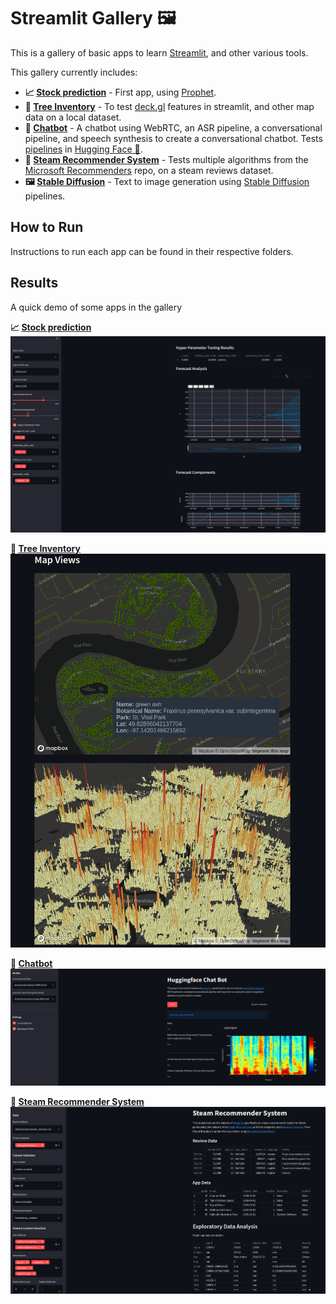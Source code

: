 # Streamlit Gallery 🖼️

This is a gallery of basic apps to learn [Streamlit](https://streamlit.io/), and other various tools.

This gallery currently includes:

- **📈 [Stock prediction](stockpred/)** - First app, using [Prophet](https://facebook.github.io/prophet/).
- **🌳 [Tree Inventory](trees/)** - To test [deck.gl](https://deck.gl/) features in streamlit, and other map data on a local dataset.
- **🤖 [Chatbot](chatbot/)** - A chatbot using WebRTC, an ASR pipeline, a conversational pipeline, and speech synthesis to create a conversational chatbot. Tests [pipelines](https://huggingface.co/docs/transformers/main_classes/pipelines) in [Hugging Face 🤗](https://huggingface.co/docs/transformers/main_classes/pipelines).
- **🥇 [Steam Recommender System](recsys/)** - Tests multiple algorithms from the [Microsoft Recommenders](https://github.com/microsoft/recommenders) repo, on a steam reviews dataset.
- **🖼️ [Stable Diffusion](stockpred/)** - Text to image generation using [Stable Diffusion](https://huggingface.co/stabilityai/stable-diffusion-2-1) pipelines.

## How to Run

Instructions to run each app can be found in their respective folders.

## Results

A quick demo of some apps in the gallery

**📈 [Stock prediction](stockpred/)**
![Hyper Parameter Tuning](stockpred/assets/hyper-parameter-tuning.png)

**🌳 [Tree Inventory](trees/)**
![Deck.gl Maps](trees/assets/deckgl.png)

**🤖 [Chatbot](chatbot/)**
![Chatbot Preview](chatbot/assets/chatbot-demo.png)

**🥇 [Steam Recommender System](recsys/)**
![Overview & Introduction](recsys/assets/overview.png)
